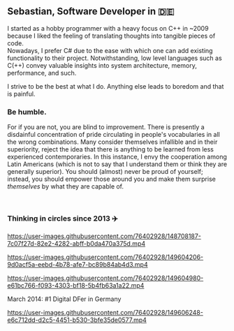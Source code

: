 ## Sebastian, Software Developer in :de:

I started as a hobby programmer with a heavy focus on C++ in ~2009 because I liked the feeling of translating thoughts into tangible pieces of code.</br>
Nowadays, I prefer C# due to the ease with which one can add existing functionality to their project. Notwithstanding, low level languages such as C(++) convey valuable insights into system architecture, memory, performance, and such.
</br>

I strive to be the best at what I do. Anything else leads to boredom and that is painful.

### Be humble.
For if you are not, you are blind to improvement. There is presently a disdainful concentration of pride circulating in people's vocabularies in all the wrong combinations. Many consider themselves infallible and in their superiority, reject the idea that there is anything to be learned from less experienced contemporaries. In this instance, I envy the cooperation among Latin Americans (which is not to say that I understand them or think they are generally superior). You should (almost) never be proud of yourself; instead, you should empower those around you and make them surprise *themselves* by what they are capable of.
</br>

</br>

### Thinking in circles since 2013 :airplane:

https://user-images.githubusercontent.com/76402928/148708187-7c07f27d-82e2-4282-abff-b0da470a375d.mp4

https://user-images.githubusercontent.com/76402928/149604206-9d0acf5a-eebd-4b78-afe7-bc89b84ab4d3.mp4

https://user-images.githubusercontent.com/76402928/149604980-e61bc766-f093-4303-bf18-5b4fb63a1a22.mp4

March 2014: #1 Digital DFer in Germany

https://user-images.githubusercontent.com/76402928/149606248-e6c712dd-d2c5-4451-b530-3bfe35de0577.mp4






<!--
**Sebastian-Br/Sebastian-Br** is a ✨ _special_ ✨ repository because its `README.md` (this file) appears on your GitHub profile.

Here are some ideas to get you started:

- 🔭 I’m currently working on ...
- 🌱 I’m currently learning ...
- 👯 I’m looking to collaborate on ...
- 🤔 I’m looking for help with ...
- 💬 Ask me about ...
- 📫 How to reach me: ...
- 😄 Pronouns: ...
- ⚡ Fun fact: ...
-->
